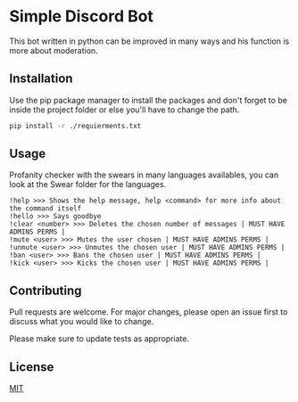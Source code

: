 # Simple Discord Bot

This bot written in python can be improved in many ways and his function is more about moderation.


## Installation

Use the pip package manager to install the packages and don't forget to be inside the project folder or else you'll have to change the path.
```bash
pip install -r ./requierments.txt
```


## Usage

Profanity checker with the swears in many languages availables, you can look at the Swear folder for the languages.
```
!help >>> Shows the help message, help <command> for more info about the command itself
!hello >>> Says goodbye
!clear <number> >>> Deletes the chosen number of messages | MUST HAVE ADMINS PERMS |
!mute <user> >>> Mutes the user chosen | MUST HAVE ADMINS PERMS |
!unmute <user> >>> Unmutes the chosen user | MUST HAVE ADMINS PERMS |
!ban <user> >>> Bans the chosen user | MUST HAVE ADMINS PERMS |
!kick <user> >>> Kicks the chosen user | MUST HAVE ADMINS PERMS |
```

## Contributing

Pull requests are welcome. For major changes, please open an issue first
to discuss what you would like to change.

Please make sure to update tests as appropriate.


## License

[MIT](https://choosealicense.com/licenses/mit/)
